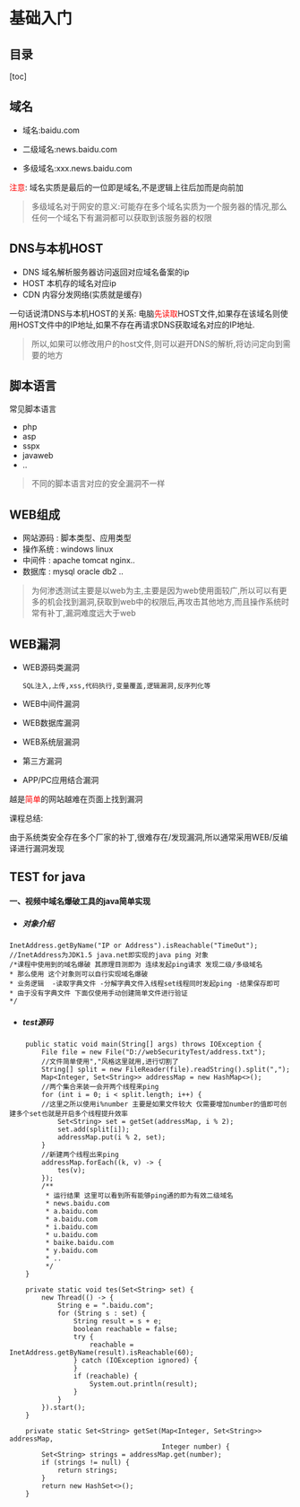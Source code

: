 # 基础入门
## 目录
[toc]
## 域名

- 域名:baidu.com

- 二级域名:news.baidu.com

- 多级域名:xxx.news.baidu.com

<font color = red>注意</font>: 域名实质是最后的一位即是域名,不是逻辑上往后加而是向前加

>多级域名对于网安的意义:可能存在多个域名实质为一个服务器的情况,那么任何一个域名下有漏洞都可以获取到该服务器的权限

## DNS与本机HOST
- DNS 域名解析服务器访问返回对应域名备案的ip
- HOST 本机存的域名对应ip 
- CDN 内容分发网络(实质就是缓存)

一句话说清DNS与本机HOST的关系: 电脑<font color = red>先读取</font>HOST文件,如果存在该域名则使用HOST文件中的IP地址,如果不存在再请求DNS获取域名对应的IP地址.
>所以,如果可以修改用户的host文件,则可以避开DNS的解析,将访问定向到需要的地方

## 脚本语言
常见脚本语言
- php
- asp
- sspx
- javaweb
- ..

>不同的脚本语言对应的安全漏洞不一样
## WEB组成
- 网站源码 : 脚本类型、应用类型
- 操作系统 : windows linux
- 中间件 : apache tomcat nginx..
- 数据库 : mysql oracle db2 ..

> 为何渗透测试主要是以web为主,主要是因为web使用面较广,所以可以有更多的机会找到漏洞,获取到web中的权限后,再攻击其他地方,而且操作系统时常有补丁,漏洞难度远大于web

## WEB漏洞

- WEB源码类漏洞

  ```SQL注入,上传,xss,代码执行,变量覆盖,逻辑漏洞,反序列化等```

- WEB中间件漏洞

- WEB数据库漏洞

- WEB系统层漏洞

- 第三方漏洞

- APP/PC应用结合漏洞

越是<font color = red>简单</font>的网站越难在页面上找到漏洞

课程总结:

由于系统类安全存在多个厂家的补丁,很难存在/发现漏洞,所以通常采用WEB/反编译进行漏洞发现

## TEST for java

#### 一、视频中域名爆破工具的java简单实现

- ##### 对象介绍

```shell
InetAddress.getByName("IP or Address").isReachable("TimeOut");
//InetAddress为JDK1.5 java.net即实现的java ping 对象
/*课程中使用到的域名爆破 其原理目测即为 连续发起ping请求 发现二级/多级域名
* 那么使用 这个对象则可以自行实现域名爆破 
* 业务逻辑  -读取字典文件 -分解字典文件入线程set线程同时发起ping -结果保存即可
* 由于没有字典文件 下面仅使用手动创建简单文件进行验证
*/
```

- ##### test源码

```
	public static void main(String[] args) throws IOException {
        File file = new File("D://webSecurityTest/address.txt");
        //文件简单使用","风格这里就用,进行切割了
        String[] split = new FileReader(file).readString().split(",");
        Map<Integer, Set<String>> addressMap = new HashMap<>();
        //两个集合来装一会开两个线程来ping
        for (int i = 0; i < split.length; i++) {
        //这里之所以使用i%number 主要是如果文件较大 仅需要增加number的值即可创建多个set也就是开启多个线程提升效率
            Set<String> set = getSet(addressMap, i % 2);
            set.add(split[i]);
            addressMap.put(i % 2, set);
        }
        //新建两个线程出来ping
        addressMap.forEach((k, v) -> {
            tes(v);
        });
        /**
         * 运行结果 这里可以看到所有能够ping通的即为有效二级域名
         * news.baidu.com
         * a.baidu.com
         * a.baidu.com
         * i.baidu.com
         * u.baidu.com
         * baike.baidu.com
         * y.baidu.com
         * ..
         */
    }

    private static void tes(Set<String> set) {
        new Thread(() -> {
            String e = ".baidu.com";
            for (String s : set) {
                String result = s + e;
                boolean reachable = false;
                try {
                    reachable = InetAddress.getByName(result).isReachable(60);
                } catch (IOException ignored) {
                }
                if (reachable) {
                    System.out.println(result);
                }
            }
        }).start();
    }

    private static Set<String> getSet(Map<Integer, Set<String>> addressMap,
                                      Integer number) {
        Set<String> strings = addressMap.get(number);
        if (strings != null) {
            return strings;
        }
        return new HashSet<>();
    }
```

